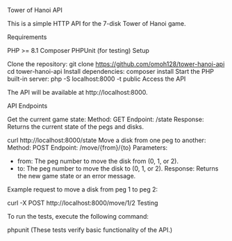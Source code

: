 Tower of Hanoi API

This is a simple HTTP API for the 7-disk Tower of Hanoi game.

Requirements

PHP >= 8.1
Composer
PHPUnit (for testing)
Setup

Clone the repository:
git clone https://github.com/omoh128/tower-hanoi-api
cd tower-hanoi-api
Install dependencies:
composer install
Start the PHP built-in server:
php -S localhost:8000 -t public
Access the API

The API will be available at http://localhost:8000.

API Endpoints

Get the current game state:
Method: GET
Endpoint: /state
Response: Returns the current state of the pegs and disks.

curl http://localhost:8000/state
Move a disk from one peg to another:
Method: POST
Endpoint: /move/{from}/{to}
Parameters:
* from: The peg number to move the disk from (0, 1, or 2).
* to: The peg number to move the disk to (0, 1, or 2).
Response: Returns the new game state or an error message.

Example request to move a disk from peg 1 to peg 2:

curl -X POST http://localhost:8000/move/1/2
Testing

To run the tests, execute the following command:

phpunit
(These tests verify basic functionality of the API.)